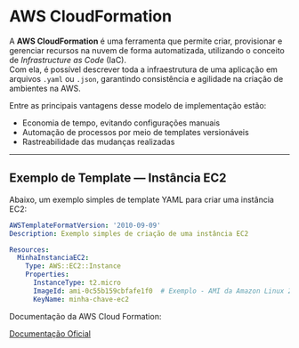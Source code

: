 # AWS CloudFormation

A **AWS CloudFormation** é uma ferramenta que permite criar, provisionar e gerenciar recursos na nuvem de forma automatizada, utilizando o conceito de *Infrastructure as Code* (IaC).  
Com ela, é possível descrever toda a infraestrutura de uma aplicação em arquivos `.yaml` ou `.json`, garantindo consistência e agilidade na criação de ambientes na AWS.

Entre as principais vantagens desse modelo de implementação estão:

- Economia de tempo, evitando configurações manuais
- Automação de processos por meio de templates versionáveis
- Rastreabilidade das mudanças realizadas

---

## Exemplo de Template — Instância EC2

Abaixo, um exemplo simples de template YAML para criar uma instância EC2:

```yaml
AWSTemplateFormatVersion: '2010-09-09'
Description: Exemplo simples de criação de uma instância EC2

Resources:
  MinhaInstanciaEC2:
    Type: AWS::EC2::Instance
    Properties:
      InstanceType: t2.micro
      ImageId: ami-0c55b159cbfafe1f0  # Exemplo - AMI da Amazon Linux 2
      KeyName: minha-chave-ec2
````
Documentação da AWS Cloud Formation:

[Documentação Oficial](https://docs.aws.amazon.com/pt_br/AWSCloudFormation/latest/UserGuide/gettingstarted.walkthrough.html)
